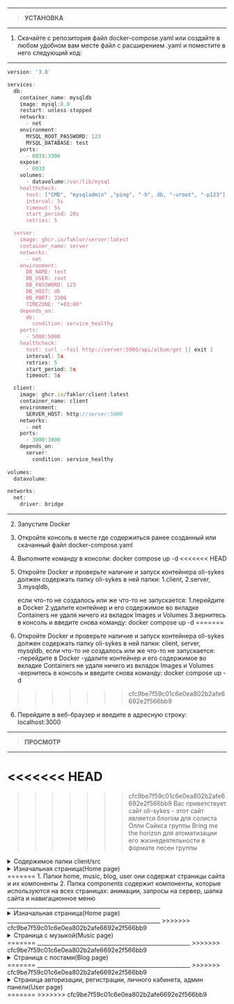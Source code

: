 _______________________________________________________

> **УСТАНОВКА**  
_______________________________________________________
1. Скачайте с репозитория файл docker-compose.yaml
  или создайте в любом удобном вам месте файл с расширением .yaml
  и поместите в него следующий код:  
_______________________________________________________
```javascript
version: '3.8'

services:
  db:
    container_name: mysqldb
    image: mysql:8.0
    restart: unless-stopped
    networks:
      - net
    environment: 
      MYSQL_ROOT_PASSWORD: 123 
      MYSQL_DATABASE: test
    ports:
      - 6033:3306
    expose:
      - 6033
    volumes:
      - datavolume:/var/lib/mysql
    healthcheck:
      test: ["CMD", "mysqladmin" ,"ping", "-h", db, "-uroot", "-p123"]
      interval: 5s
      timeout: 5s
      start_period: 20s
      retries: 5

  server:
    image: ghcr.io/faklor/server:latest
    container_name: server
    networks:
      - net
    environment:
      DB_NAME: test
      DB_USER: root
      DB_PASSWORD: 123
      DB_HOST: db
      DB_PORT: 3306
      TIMEZONE: "+03:00"
    depends_on:
      db:
        condition: service_healthy 
    ports:
      - 5000:5000
    healthcheck:
      test: curl --fail http://server:5000/api/album/get || exit 1
      interval: 5s
      retries: 5
      start_period: 5s
      timeout: 5s

  client:
    image: ghcr.io/faklor/client:latest
    container_name: client
    environment:
      SERVER_HOST: http://server:5000
    networks:
      - net
    ports:
      - 3000:3000 
    depends_on:
      server:
        condition: service_healthy  
        
volumes:
  datavolume:

networks:
  net:
    driver: bridge
```
_______________________________________________________
2. Запустите Docker
3. Откройте консоль в месте где содержиться ранее созданный или скачанный файл docker-compose.yaml
4. Выполните команду в консоли: docker compose up -d
<<<<<<< HEAD
5. Откройте Docker и проверьте наличие и запуск контейнера oli-sykes должен содержать папку oli-sykes в ней папки: 
    1.client, 
    2.server, 
    3.mysqldb, 

    если что-то не создалось или же что-то не запускается:
    1.перейдите в Docker 
    2.удалите контейнер и его содержимое во вкладке Containers не удаля ничего из вкладок Images и Volumes
    3.вернитесь в консоль и введите снова команду: docker compose up -d
=======
5. Откройте Docker и проверьте наличие и запуск контейнера oli-sykes должен содержать папку oli-sykes в ней папки: client, server, mysqldb, если что-то не создалось или же что-то не запускается:
    -перейдите в Docker 
    -удалите контейнер и его содержимое во вкладке Containers не удаля ничего из вкладок Images и Volumes
    -вернитесь в консоль и введите снова команду: docker compose up -d
>>>>>>> cfc9be7f59c01c6e0ea802b2afe6692e2f566bb9
6. Перейдите в веб-браузер и введите в адресную строку: localhost:3000
_______________________________________________________
 
> **ПРОСМОТР**  
_______________________________________________________
<<<<<<< HEAD
=======

>>>>>>> cfc9be7f59c01c6e0ea802b2afe6692e2f566bb9
Вас приветствует сайт oli-sykes - этот сайт является блогом
для солиста Олли Сайкса группы Bring me the horizon 
для атоматизации его жизнедеятельности в формате песен группы

<details>
<summary>Содержимое папки client/src</summary>
<<<<<<< HEAD

1. Папка components содержит компоненты, которые используются на всех страницах: 
    анимации:animate.js с использованием npm - animejs  
    запросы на сервер: axiosRouterGet, axiosRouterPost с использованием npm axios
    шапка сайта:header.js
    навигационное меню:navMneu.js

2. Папки home, music, blog, user содержат страницы сайта и их компоненты
3. Папка res содержит ресурсы проекта
4. Папка store содержит компоненты:
    store.js содержащий данные с использованием npm react-redux:
```javascript
    reducer: {
        user:persistedReducer,
        nowPointMenu: setPointMenu,
        editAccount: editAccount,
    },
```
Здесь обьявлены 3 переменные:
1. user принимает данные о авторизированном пользователе и хранит эти данные в localstorage, организованно это с помощью npm redux-persist
2. nowPointMenu принимает данные о выбранной странице в навигационном меню и принимает значение компанента из папки store организованного с использованием npm @reduxjs/toolkit 
3. editAccount принимает данные о редактировании авторизированного аккаунта

А так же в client/src содержиться:
1. PrivetRoute.js компонент отображающий приватные роуты
2. PrivetDash.js компонент отображающий приватный роут отдельно для админ панели
3. index.js содержит все роуты и их содержимые компоненты с использованием npm react-router
```javascript
const router = createBrowserRouter([
  { path:'/', element:<Navigate to='/Home' replace={true}/> },
  { path: "/Home", element: <Home/> },
  { path:'/Music', element:<Music/>,
    children:[
      {
        path:':albumsName', element:<></>,
      }
    ]  
  },
  { path: "/Blog", element: <Blog/>,children:[
    {path:":numberPosts"}
  ]},
  //---------------------User-------------------------------
  { path: "/User", element:<User/>,
    children:[
      { path: ':userName', element:<PrivateRoute component={<Cabinet/>}/> },
      { path: 'signIn', element:<SignIn status={['Login','SignIn', 'Create Account', 'signUp','login']}/>},
      { path: 'signUp', element:<SignUp/> },
      { path: 'dashboard', element:<PrivateDash component={<Dashboard/>}/>, children:[
        {path: 'graph', element:<DashGraph/>},
        {path: 'users', element:<Users/>, children:[
          { path:':item',  element:<Dash/> }
        ]},
        {path: 'music', element:<Songs/>},
        {path: 'blogs', element:<Posts/>},
        {path: 'albums', element:<Albums/>},
        {path: ':userName', element:<Cabinet/>},
      ]},
    ]
  },
  
])
```
- роут '/Home' компонент home.js
- роут '/Music' компонент music.js и дочерний роут конкретного(выбранного пользователем) альбома
- роут '/Blog' компонент blog.js и дочерний роут с количеством отображаемых постом на нем
- роут '/User' компонент user.js и дочерние роуты:
    ':userName'- Приватный роут личного кабинета на который нельзя перейти неавторезированному пользователю
    'signIn'- авторизация 
    'signUp'- регистрация 
    'dashboard'- приватная админ панель и ее дочерние роуты:
        '/graph'- панель графиков
        '/users'- панель существущих пользователей
        '/music'- панель существующей музыки
        '/blogs'- панель существующих постов
        '/albums'- панель существующий альбомов
        ':userName'- личный кабинет Админа
</details>

<details>
<summary>Изначальная страница(Home page)</summary>
Home page это - landing page, на ней содержатся компоненты: 

1. textWriting.js отвечающая за визуальное написание текста, при открытии страницы 
2. parallaxContent.js отвечающая за отображение контента, при паралакс-прокрутке страницы с использованием npm @react-spring/parallax
3. header.js && navMenu.js - навигация по сайту, фиксированные компаненты, которые содержаться на всех страницах

</details>
=======
 1. Папки home, music, blog, user они содержат страницы сайта и их компоненты
 2. Папка components содержит компоненты, которые используются на всех страницах: анимации, запросы на сервер, шапка сайта и навигационное меню  

</details>
_______________________________________________________

<details>
<summary>Изначальная страница(Home page)</summary>


</details>
_______________________________________________________
>>>>>>> cfc9be7f59c01c6e0ea802b2afe6692e2f566bb9

<details>
<summary>Страница с музыкой(Music page)</summary>

<<<<<<< HEAD
1. music.js - компонент со всей логикой страницы
2. slyder.js - прокручиваемый спикок существующих альбомов, по нажатию на альбом пользователь переходит на роут конкретного альбова с песнями связанными с этим альбомом
3. song.js - компонет с музыкой и ее данными
4. /components/like.js - компонент с "лайк","кол-во  лайков","отправить комментарий" и ниже "комментарии пользователей",поставить лайк или же отправить комментарий может только авторизированный пользователь, если нет при нажатии на "лайк" или же "отправить комментарий" пользователя перекинет на страницу авторизации
5. /components/video.js содержит iframe API сайта: youTube и данные о видио

</details>
=======

</details>
_______________________________________________________
>>>>>>> cfc9be7f59c01c6e0ea802b2afe6692e2f566bb9

<details>
<summary>Страница с постами(Blog page)</summary>

<<<<<<< HEAD
Содержит созданные администратором посты, если ввести в url страницы:
- '/blog/1' - отобразиться 1 пост
- '/blog/2' - отобразиться 2 поста
- ...
- '/blog/n' - отобразиться n постов

</details>
=======

</details>
_______________________________________________________
>>>>>>> cfc9be7f59c01c6e0ea802b2afe6692e2f566bb9

<details>
<summary>Страница авторизации, регистрации, личного кабинета, админ панели(User page)</summary>

<<<<<<< HEAD
1. user.js - основная страница
2. signIn.js - авторизация, при авторизации в навигационом меню пункт "User" изменит свое значение на login пользователя
    error.js - валидация на ошибки, при неправльнов вводе данных
3. hoc/HocSing.js - компонент высшего порядка - регистрация, после успешной регистрации пользователь сразу же авторизируется
    поля при регистрации:
    login: у каждого пользователя индивидуальный, нельзя повторять
    email: нельзя регистрировать уже зарегестрированную почту
    password: минимум 4 символа
4. сabinet.js - доступент только авторизированному пользователю - это личный кабинет пользователя с его небольшой информацией
    content.js - контент с информаацией пользователя в личном кабинете, а так же с возможностью загрузки картинки пользователя формата jpg и размер не более 50 кб, по нажатию на кнопку "EditImgage" отобразиться 2 кнопки: первая загружает картинку и если каринка соотвествует требованиям изложенным ранее, то картинка сразу же измениться в личном кабинете, а так же в навигационном меню.И кнопка "log out" - выйти с аккаунта(разлогиниться)
    существующие аккаунты:
    email: Alexey@mail.ru, fikluss@mail.ru, ombus@mail.ru, sergey@mail.ru, aran@mail.ru, ulti@mail.ru
    password: 1111 - такой пароль у всех пользователей
5. dashboard.js - что бы войти в админ панель необходимо авторизироваться под пользователем с ролью ADMIN(администратор), c уже существующим таким аккаунтом:
    email: oly@mail.ru
    password: 2351
    после авторизации как ADMIN пользователя перекидывает на админ панель, здесь содержаться компоненты 
    components/dashNav.js - навигационная панель на админ панели 
    components/dashGraph.js - графики 
    все остальные компаненты реализованный по следующей структуре:


```javascript
const Users = hocDash({lable:'users',method:users, 
titles:['id','login','email','created','lastEdit','delete']})(Dash)
const Songs = hocDash({lable:'songs',method:songAll,
titles:['id','title','video Id','album','created','delete'],addItem:addSong, deleteItemMethod:deleteSong, editItem:editSong})(Dash)
const Albums = hocDash({lable:'albums',method:albums, 
titles:['id','title','imageUrl','created','lastEdit','delete'],addItem:addAlbum, deleteItemMethod:deleteAlbum,editItem:updateAlbum})(Dash)
const Posts = hocDash({lable:'posts',method:blogs, 
titles:['id','title','imageUrl','created','lastEdit','delete'],addItem:addPost, deleteItemMethod:deletePost,editItem:updatePost})(Dash)
```
1. components/dash.js - шаблон, который принимает функции и в котором содержится таблица с реализацией логики добавления/удаления/редактирования/отображения
2. hoc/hocDash - компонент всшего порядка, принимающий 
    lable: название
    method: функция на отображение данных
    titles: заголовки таблицы
    addItem: фунция на добавление
    deleteItemMethod: функция на удаление
    editItem: функция на редактирование
    и шаблон 

Удаление:
1. нажмите на кнопку "delete", напротив поля которое хотите удалить, произойдет анимация и элемент удалиться

Добавление:
1. нажмите на кнопку "addItem"
2. в раскрывшемся поле введите данные согласно title таблицы, а затем нажмите кнопку "add" и сразу же увидите добавленное поле
3. нажмите "cancel" если хотите закрыть раскрывщееся поле

Редактирование:
1. нажмите конпку "editItem" 
2. выберите какое поле вы хотите редактировать
3. измените значения котрые вы хотите изменить если значение одно то на остальные поля в данной линии просто нажмите и замем нажмите кнопку "edit", зачения сразу же изменятся 
4. нажмите снопку "cancel" что бы снова отобразить список без полей изменения
 
</details>
=======

</details>
>>>>>>> cfc9be7f59c01c6e0ea802b2afe6692e2f566bb9
